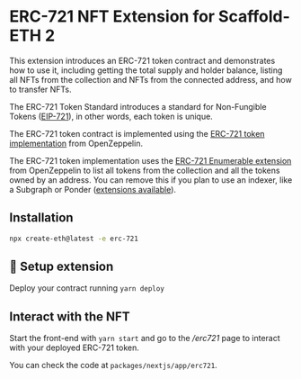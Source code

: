 # ERC-721 NFT Extension for Scaffold-ETH 2

This extension introduces an ERC-721 token contract and demonstrates how to use it, including getting the total supply and holder balance, listing all NFTs from the collection and NFTs from the connected address, and how to transfer NFTs.

The ERC-721 Token Standard introduces a standard for Non-Fungible Tokens ([EIP-721](https://github.com/OpenZeppelin/openzeppelin-contracts/blob/master/contracts/token/ERC721/ERC721.sol)), in other words, each token is unique.

The ERC-721 token contract is implemented using the [ERC-721 token implementation](https://github.com/OpenZeppelin/openzeppelin-contracts/blob/master/contracts/token/ERC721/ERC721.sol) from OpenZeppelin.

The ERC-721 token implementation uses the [ERC-721 Enumerable extension](https://github.com/OpenZeppelin/openzeppelin-contracts/blob/master/contracts/token/ERC721/extensions/ERC721Enumerable.sol) from OpenZeppelin to list all tokens from the collection and all the tokens owned by an address. You can remove this if you plan to use an indexer, like a Subgraph or Ponder ([extensions available](https://scaffoldeth.io/extensions)).

## Installation

```bash
npx create-eth@latest -e erc-721
```

## 🚀 Setup extension

Deploy your contract running `yarn deploy`

## Interact with the NFT

Start the front-end with `yarn start` and go to the _/erc721_ page to interact with your deployed ERC-721 token.

You can check the code at `packages/nextjs/app/erc721`.
